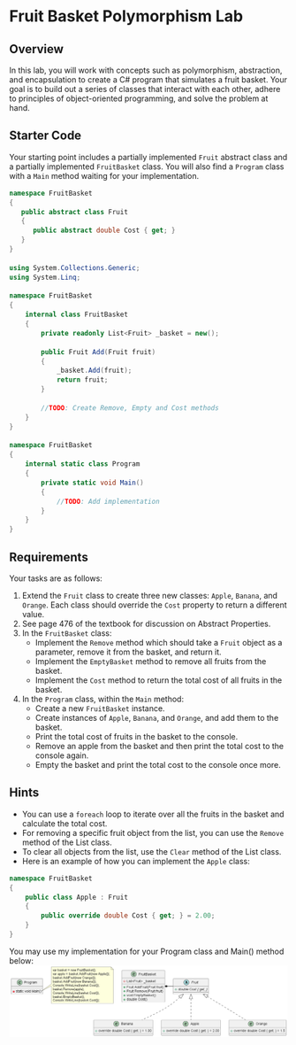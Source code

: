 # Fruit Basket Polymorphism Lab

## Overview

In this lab, you will work with concepts such as polymorphism, abstraction, and encapsulation to create a C# program that simulates a fruit basket. Your goal is to build out a series of classes that interact with each other, adhere to principles of object-oriented programming, and solve the problem at hand.

## Starter Code

Your starting point includes a partially implemented `Fruit` abstract class and a partially implemented `FruitBasket` class. You will also find a `Program` class with a `Main` method waiting for your implementation.

```csharp
namespace FruitBasket
{
   public abstract class Fruit
   {
      public abstract double Cost { get; }
   }
}

using System.Collections.Generic;
using System.Linq;

namespace FruitBasket
{
    internal class FruitBasket
    {
        private readonly List<Fruit> _basket = new();

        public Fruit Add(Fruit fruit)
        {
            _basket.Add(fruit);
            return fruit;
        }

        //TODO: Create Remove, Empty and Cost methods
    }
}

namespace FruitBasket
{
    internal static class Program
    {
        private static void Main()
        {
            //TODO: Add implementation
        }
    }
}
```

## Requirements

Your tasks are as follows:

1. Extend the `Fruit` class to create three new classes: `Apple`, `Banana`, and `Orange`. Each class should override the `Cost` property to return a different value.
2. See page 476 of the textbook for discussion on Abstract Properties.
3. In the `FruitBasket` class:
    - Implement the `Remove` method which should take a `Fruit` object as a parameter, remove it from the basket, and return it.
    - Implement the `EmptyBasket` method to remove all fruits from the basket.
    - Implement the `Cost` method to return the total cost of all fruits in the basket.
4. In the `Program` class, within the `Main` method:
    - Create a new `FruitBasket` instance.
    - Create instances of `Apple`, `Banana`, and `Orange`, and add them to the basket.
    - Print the total cost of fruits in the basket to the console.
    - Remove an apple from the basket and then print the total cost to the console again.
    - Empty the basket and print the total cost to the console once more.

## Hints

- You can use a `foreach` loop to iterate over all the fruits in the basket and calculate the total cost.
- For removing a specific fruit object from the list, you can use the `Remove` method of the List class.
- To clear all objects from the list, use the `Clear` method of the List class.
- Here is an example of how you can implement the `Apple` class:

```csharp
namespace FruitBasket
{
    public class Apple : Fruit
    {
        public override double Cost { get; } = 2.00;
    }
}
```
You may use my implementation for your Program class and Main() method below:
![image](FruitBasket.png)


